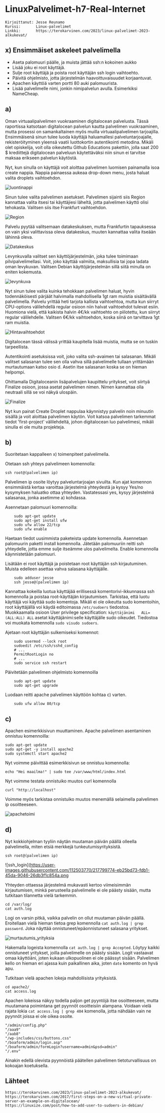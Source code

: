 # LinuxPalvelimet-h7-Real-Internet
    Kirjoittanut: Jesse Reunamo
    Kurssi:       Linux-palvelimet
    Linkki:       https://terokarvinen.com/2023/linux-palvelimet-2023-alkukevat/

## x) Ensimmäiset askeleet palvelimella
 - Aseta palomuuri päälle, ja muista jättää ssh:n kokoinen aukko
 - Lisää joku ei root käyttäjä.
 - Sulje root käyttäjä ja poista root käyttäjän ssh login vaihtoehto.
 - Päivitä ohjelmisto, jotta järjestelmän haavoittuvaisuudet korjaantuvat.
 - Apachen käyttöä varten portti 80 auki palomuurista.
 - Lisää palvelimelle nimi, jonkin nimipalvelun avulla. Esimerkiksi NameCheap.
## a)
Oman virtuaalipalvelimen vuokraaminen digitalocean palvelusta. 
Tässä raportissa katsotaan digitalocean palvelun kautta palvelimen vuokraaminen, mutta prosessi on samankaltainen myös muilla virtuaalipalvelimen tarjoajilla. Ensimmäisenä sinun tulee luoda käyttäjä haluamallesi palveluntarjoajalle, rekisteröityminen yleensä vaatii luottokortin autentikointi metodina. Mikäli olet opiskelija, voit olla oikeutettu Github Educations pakettiin, jolla saat 200 $ krediittejä digitalocean palveluun käytettäväksi niin sinun ei tarvitse maksaa erikseen palvelun käytöstä.

Nyt, kun sinulla on käyttäjä voit aloittaa palvelimen luomisen painamalla isoa create nappia. Nappia painaessa aukeaa drop-down menu, josta haluat valita droplets vaihtoehdon.

![luontinappi](https://user-images.githubusercontent.com/112503770/217781334-cc176052-c883-4000-a6ec-e59c8729324d.jpg)

Sinun tulee valita palvelimen asetukset. Palvelimen sijainti siis Region kannattaa valita itsesi tai käyttäjiesi läheltä, jotta palvelimen käyttö olisi tehokasta. Valitsen siis itse Frankfurt vaihtoehdon.

![Region](https://user-images.githubusercontent.com/112503770/217782391-44a27e5d-92ee-4588-a657-5a2c0f8cff39.jpg)

Palvelu pyytää valitsemaan datakeskuksen, mutta Frankfurtin tapauksessa on vain yksi valittavissa oleva datakeskus, muuten kannattaa valita itseään lähinnä oleva.

![Datakeskus](https://user-images.githubusercontent.com/112503770/217782809-c89d065a-7336-4594-ad92-3cca53308ac4.jpg)

Levynkuvalla valitset sen käyttöjärjestelmän, joka tulee toimimaan pilvipalvelimellasi. Voit, joko käyttää valmiita, maksullisia tai jopa ladata oman levykuvan. Valitsen Debian käyttöjärjestelmän sillä siitä minulla on eniten kokemusta.

![levynkuva](https://user-images.githubusercontent.com/112503770/217783582-a3710291-6266-47b2-a97d-64983271a165.jpg)

Nyt sinun tulee valita kuinka tehokkaan palvelimen haluat, hyvin todennäköisesti pärjäät halvimalla mahdollisella 1gt ram muistia sisältävällä palvelimella. Palvelu yrittää heti tarjota kallista vaihtoehtoa, mutta kun siirryt CPU-options välilehdellä regular osioon niin halvat vaihtoehdot tulevat esiin. Huomiona vielä, että kaikista halvin 4€/kk vaihtoehto on piilotettu, kun siirryt regular välilehdelle. Valitsen 6€/kk vaihtoehdon, koska siinä on tarvittava 1gt ram muistia.

![Hintavaihtoehdot](https://user-images.githubusercontent.com/112503770/217784745-02ecd22e-cf32-430c-97b0-42617735df35.jpg)

Digitalocean tässä välissä yrittää kaupitella lisää muistia, mutta se on tuskin tarpeellista.

Autentikointi asetuksissa voit, joko valita ssh-avaimen tai salasanan. Mikäli valitset salasanan tulee sen olla vahva sillä palvelimelle tullaan yrittämään murtautumaan katso osio d. Asetin itse salasanan koska se on hieman helpompi.

Ohittamalla Digitaloceanin lisäpalvelujen kaupittelu yritykset, voit siirtyä Finalize osioon, jossa asetat palvelimen nimen. Nimen kannattaa olla neutraali sillä se voi näkyä ulospäin. 

![Finalize](https://user-images.githubusercontent.com/112503770/217787723-035c428b-eee1-41d0-a05e-d954a41aa0bf.jpg)

Nyt kun painat Create Droplet nappulaa käynnistyy palvelin noin minuutin sisällä ja voit aloittaa palvelimen käytön. Voit katsoa palvelimen tarkemmat tiedot 'first-project' välilehdeltä, johon digitalocean luo palvelimesi, mikäli sinulla ei ole muita projekteja.
## b)
Suoritetaan kappalleen x) toimenpiteet palvelimella.

Otetaan ssh yhteys palvelimeen komennolla:
    
    ssh root@(palvelimen ip)

Palvelimen ip osoite löytyy palveluntarjoajan sivuilta. Kun ajat komennon ensimmäistä kertaa varoittaa järjestelmä yhteydestä ja kysyy Yes/no kysymyksen haluatko ottaa yhteyden. Vastatessasi yes, kysyy järjestelmä salasanaa, jonka asetimme a) kohdassa.

 Asennetaan palomuuri komennoilla:
 
        sudo apt-get update
        sudo apt-get install ufw
        sudo ufw allow 22/tcp
        sudo ufw enable
        
Haetaan tiedot uusimmista paketeista update komennolla. Asennetaan palomuurin paketti install komennolla. Jätetään palomuuriin reitti ssh yhteydelle, jotta emme sulje itseämme ulos palvelimelta. Enable komennolla käynnistetään palomuuri.

Lisätään ei root käyttäjä ja poistetaan root käyttäjän ssh kirjautuminen. Muista edelleen asettaa vahva salasana käyttäjälle.

        sudo adduser jesse
        ssh jesse@(palvelimen ip)

Kannattaa kokeilla luotua käyttäjää erillisessä komentorivi-ikkunnassa ssh komennolla ja poistaa root-käyttäjän kirjautumisen. Tarkistaa, että luotu käyttäjä voi käyttää sudo komentoja. Mikäli ei ole oikeutta sudo komentoihin, root käyttäjällä voi käydä editoimassa `/etc/sudoers` tiedostoa. Muokkaamalla osioon User privilege specification: `käyttäjänimi   ALL=(ALL:ALL) ALL` asetat käyttäjänimi:selle käyttäjälle sudo oikeudet. Tiedostoa voi muokata komennolla `sudo visudo sudoers`.

Ajetaan root käyttäjän sulkemiseksi komennot:

        sudo usermod --lock root
        sudoedit /etc/ssh/sshd_config
        # ...
        PermitRootLogin no
        # ...
        sudo service ssh restart
        
Päivitetään palvelimen ohjelmisto komennoilla 

        sudo apt-get update
        sudo apt-get upgrade
        
Luodaan reitti apache palvelimen käyttöön kohtaa c) varten.

        sudo ufw allow 80/tcp
        
## c)
Apachen esimerkkisivun muuttaminen. Apache palvelimen asentaminen onnistuu komennoilla:

    sudo apt-get update
    sudo apt-get -y install apache2
    sudo systemctl start apache2
    
Nyt voimme päivittää esimerkkisivun se onnistuu komennolla:

    echo "Hei maailma!" | sudo tee /var/www/html/index.html

Nyt voimme testata onnistuiko muutos curl komennolla

    curl "http://localhost"
    
Voimme myös tarkistaa onnistuiko muutos menemällä selaimella palvelimen ip osoitteeseen. 

![apachetoimi](https://user-images.githubusercontent.com/112503770/217799309-b64103a4-de3a-4fa7-a66c-7bd3c882c9b3.jpg)

## d)
Nyt kokkiohjelman tyyliin näytän muutaman päivän päällä olleella palvelimella, miten etsiä merkkejä tunkeutumisyrityksistä.

    ssh root@(palvelimen ip)
    
![ssh_login](https://user-images.githubusercontent.com/112503770/217799774-eb25bd73-fdb1-45da-9046-26db3f1c854a.png


Yhteyden ottaessa järjestelmä mukavasti kertoo viimeisimmän kirjautumisen, minkä perusteella palvelimelle ei ole päästy sisään, mutta tutkitaan tilannetta vielä tarkemmin.

    cd /var/log/
    cat auth.log
    
Logi on varsin pitkä, vaikka palvelin on ollut muutaman päivän päällä. Eroitellaan vielä hieman tietoa grep komennolla `cat auth.log | grep password`. Joka näyttää onnistuneet/epäonnistuneet salasana yritykset.

![murtautumis_yrityksia](https://user-images.githubusercontent.com/112503770/217799813-d81bc46e-209e-4b0a-891a-18491cfd16f0.png)


Hakemalla logeista komennolla `cat auth.log | grep Accepted`. Löytyy kaikki onnistuneet yritykset, joilla palvelimelle on päästy sisään. Logit vastaavat omaa käyttöäni, joten kukaan ulkopuolinen ei ole päässyt sisään. Palvelimen kello on hieman eri ajassa kuin paikallinen aika, joten `date` komento on hyvä apu.

Tutkitaan vielä apachen lokeja mahdollisista yrityksistä.

    cd apache2/
    cat access.log
    
Apachen lokeissa näkyy todella paljon get pyyntöjä itse osoitteeseen, mutta muutamana poimintana get pyynnöt osoitteisiin alampana. Voidaan vielä rajata lokia `cat access.log | grep 404` komenolla, jotta nähdään vain ne pyynnöt joissa ei ole oikea osoite. 

    "/admin/config.php"
    "/aaa9"
    "/aab8"
    "/wp-includes/css/buttons.css"
    "/boaform/admin/login.asp" 
    "/boaform/admin/formLogin?username=admin&psd=admin"
    "/.env"

Ainakin edellä olevista pyynnöistä päätellen palvelimen tietoturvallisuus on kokoajan koetuksella. 
## Lähteet

    https://terokarvinen.com/2023/linux-palvelimet-2023-alkukevat/
    https://terokarvinen.com/2017/first-steps-on-a-new-virtual-private-server-an-example-on-digitalocean/
    https://linuxize.com/post/how-to-add-user-to-sudoers-in-debian/
    
